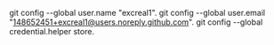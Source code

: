 git config --global user.name "excreal1".
git config --global user.email "148652451+excreal1@users.noreply.github.com".
git config --global credential.helper store.
